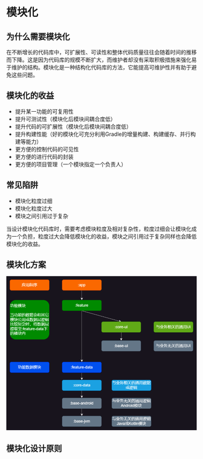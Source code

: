 # 模块化

## 为什么需要模块化

在不断增长的代码库中，可扩展性、可读性和整体代码质量往往会随着时间的推移而下降。这是因为代码库的规模不断扩大，而维护者却没有采取积极措施来强化易于维护的结构。模块化是一种结构化代码库的方法，它能提高可维护性并有助于避免这些问题。

## 模块化的收益

* 提升某一功能的可复用性
* 提升可测试性（模块化后模块间耦合度低）
* 提升代码的可扩展性（模块化后模块间耦合度低）
* 提升构建性能（好的模块化可充分利用Gradle的增量构建、构建缓存、并行构建等能力）
* 更方便的控制代码的可见性
* 更方便的进行代码的封装
* 更方便的项目管理（一个模块指定一个负责人）

## 常见陷阱

* 模块化粒度过细
* 模块化粒度过大
* 模块之间引用过于复杂

当设计模块化代码库时，需要考虑模块粒度及相对复杂性，粒度过细会让模块化成为一个负担，粒度过大会降低模块化的收益，模块之间引用过于复杂同样也会降低模块化的收益。

## 模块化方案

![Modularization](/Android/Modularization/assets/modularization.drawio.png)

## 模块化设计原则
